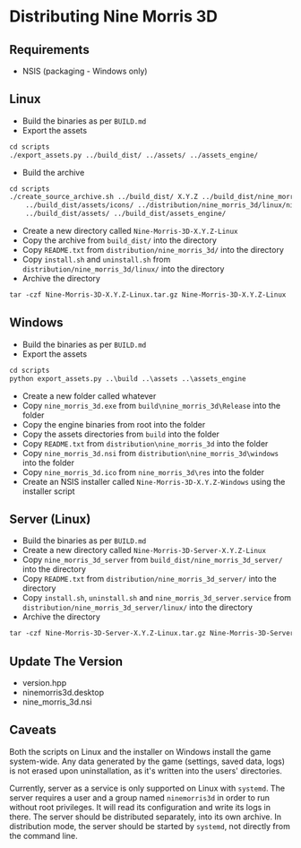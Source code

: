 # Distributing Nine Morris 3D

## Requirements

- NSIS (packaging - Windows only)

## Linux

- Build the binaries as per `BUILD.md`
- Export the assets

```txt
cd scripts
./export_assets.py ../build_dist/ ../assets/ ../assets_engine/
```

- Build the archive

```txt
cd scripts
./create_source_archive.sh ../build_dist/ X.Y.Z ../build_dist/nine_morris_3d/nine_morris_3d ../ \
    ../build_dist/assets/icons/ ../distribution/nine_morris_3d/linux/ninemorris3d.desktop \
    ../build_dist/assets/ ../build_dist/assets_engine/
```

- Create a new directory called `Nine-Morris-3D-X.Y.Z-Linux`
- Copy the archive from `build_dist/` into the directory
- Copy `README.txt` from `distribution/nine_morris_3d/` into the directory
- Copy `install.sh` and `uninstall.sh` from `distribution/nine_morris_3d/linux/` into the directory
- Archive the directory

```txt
tar -czf Nine-Morris-3D-X.Y.Z-Linux.tar.gz Nine-Morris-3D-X.Y.Z-Linux
```

## Windows

- Build the binaries as per `BUILD.md`
- Export the assets

```txt
cd scripts
python export_assets.py ..\build ..\assets ..\assets_engine
```

- Create a new folder called whatever
- Copy `nine_morris_3d.exe` from `build\nine_morris_3d\Release` into the folder
- Copy the engine binaries from root into the folder
- Copy the assets directories from `build` into the folder
- Copy `README.txt` from `distribution\nine_morris_3d` into the folder
- Copy `nine_morris_3d.nsi` from `distribution\nine_morris_3d\windows` into the folder
- Copy `nine_morris_3d.ico` from `nine_morris_3d\res` into the folder
- Create an NSIS installer called `Nine-Morris-3D-X.Y.Z-Windows` using the installer script

## Server (Linux)

- Build the binaries as per `BUILD.md`
- Create a new directory called `Nine-Morris-3D-Server-X.Y.Z-Linux`
- Copy `nine_morris_3d_server` from `build_dist/nine_morris_3d_server/` into the directory
- Copy `README.txt` from `distribution/nine_morris_3d_server/` into the directory
- Copy `install.sh`, `uninstall.sh` and `nine_morris_3d_server.service` from
  `distribution/nine_morris_3d_server/linux/` into the directory
- Archive the directory

```txt
tar -czf Nine-Morris-3D-Server-X.Y.Z-Linux.tar.gz Nine-Morris-3D-Server-X.Y.Z-Linux
```

## Update The Version

- version.hpp
- ninemorris3d.desktop
- nine_morris_3d.nsi

## Caveats

Both the scripts on Linux and the installer on Windows install the game system-wide. Any data generated by the game
(settings, saved data, logs) is not erased upon uninstallation, as it's written into the users' directories.

Currently, server as a service is only supported on Linux with `systemd`. The server requires a user and a group
named `ninemorris3d` in order to run without root privileges. It will read its configuration and write its logs
in there. The server should be distributed separately, into its own archive. In distribution mode, the server
should be started by `systemd`, not directly from the command line.
